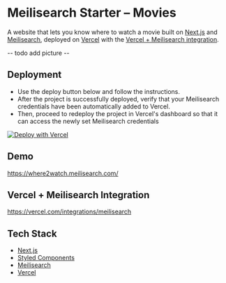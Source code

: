 # Meilisearch Starter – Movies

A website that lets you know where to watch a movie built on [Next.js](https://nextjs.org/) and [Meilisearch](https://www.meilisearch.com), deployed on [Vercel](https://vercel.com/) with the [Vercel + Meilisearch integration](https://vercel.com/integrations/meilisearch).

-- todo add picture --

## Deployment
- Use the deploy button below and follow the instructions.
- After the project is successfully deployed, verify that your Meilisearch credentials have been automatically added to Vercel.
- Then, proceed to redeploy the project in Vercel's dashboard so that it can access the newly set Meilisearch credentials

[![Deploy with Vercel](https://vercel.com/button)](https://vercel.com/new/clone?repository-url=https%3A%2F%2Fgithub.com%2FCaroFG%2Fwhere2watch&project-name=meilisearch-starter&repository-name=meilisearch-starter&integration-ids=oac_rwEl59xztJi8dRne84Aqaw1r)

## Demo

https://where2watch.meilisearch.com/

## Vercel + Meilisearch Integration

https://vercel.com/integrations/meilisearch

## Tech Stack

- [Next.js](https://nextjs.org/)
- [Styled Components](https://styled-components.com/)
- [Meilisearch](https://www.meilisearch.com)
- [Vercel](https://vercel.com/)

